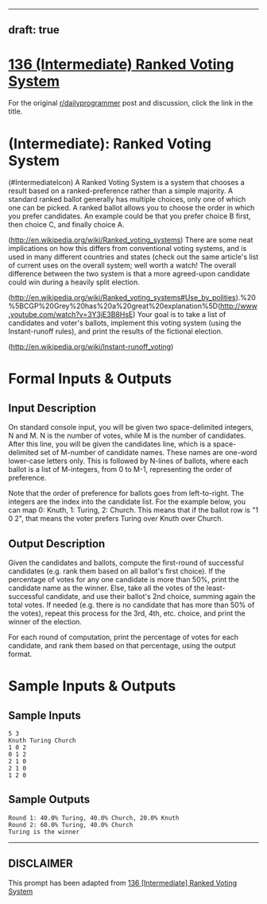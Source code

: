 ---
draft: true
----

# [136 (Intermediate) Ranked Voting System](https://www.reddit.com/r/dailyprogrammer/comments/1r2mcz/112013_challenge_136_intermediate_ranked_voting/)

For the original [r/dailyprogrammer](https://www.reddit.com/r/dailyprogrammer/) post and discussion, click the link in the title.

#  (Intermediate): Ranked Voting System
(#IntermediateIcon)
A Ranked Voting System is a system that chooses a result based on a ranked-preference rather than a simple majority. A standard ranked ballot generally has multiple choices, only one of which one can be picked. A ranked ballot allows you to choose the order in which you prefer candidates. An example could be that you prefer choice B first, then choice C, and finally choice A.

(http://en.wikipedia.org/wiki/Ranked_voting_systems)
There are some neat implications on how this differs from conventional voting systems, and is used in many different countries and states (check out the same article's list of current uses on the overall system; well worth a watch! The overall difference between the two system is that a more agreed-upon candidate could win during a heavily split election.

(http://en.wikipedia.org/wiki/Ranked_voting_systems#Use_by_polities).%20%5BCGP%20Grey%20has%20a%20great%20explanation%5D(http://www.youtube.com/watch?v=3Y3jE3B8HsE)
Your goal is to take a list of candidates and voter's ballots, implement this voting system (using the Instant-runoff rules), and print the results of the fictional election.

(http://en.wikipedia.org/wiki/Instant-runoff_voting)
# Formal Inputs & Outputs
## Input Description
On standard console input, you will be given two space-delimited integers, N and M. N is the number of votes, while M is the number of candidates. After this line, you will be given the candidates line, which is a space-delimited set of M-number of candidate names. These names are one-word lower-case letters only. This is followed by N-lines of ballots, where each ballot is a list of M-integers, from 0 to M-1, representing the order of preference.

Note that the order of preference for ballots goes from left-to-right. The integers are the index into the candidate list. For the example below, you can map 0: Knuth, 1: Turing, 2: Church. This means that if the ballot row is "1 0 2", that means the voter prefers Turing over Knuth over Church.

## Output Description
Given the candidates and ballots, compute the first-round of successful candidates (e.g. rank them based on all ballot's first choice). If the percentage of votes for any one candidate is more than 50%, print the candidate name as the winner. Else, take all the votes of the least-successful candidate, and use their ballot's 2nd choice, summing again the total votes. If needed (e.g. there is no candidate that has more than 50% of the votes), repeat this process for the 3rd, 4th, etc. choice, and print the winner of the election.

For each round of computation, print the percentage of votes for each candidate, and rank them based on that percentage, using the output format.

# Sample Inputs & Outputs
## Sample Inputs

```
5 3
Knuth Turing Church
1 0 2
0 1 2
2 1 0
2 1 0
1 2 0
```
## Sample Outputs

```
Round 1: 40.0% Turing, 40.0% Church, 20.0% Knuth
Round 2: 60.0% Turing, 40.0% Church
Turing is the winner
```

----
## **DISCLAIMER**
This prompt has been adapted from [136 [Intermediate] Ranked Voting System](https://www.reddit.com/r/dailyprogrammer/comments/1r2mcz/112013_challenge_136_intermediate_ranked_voting/
)
